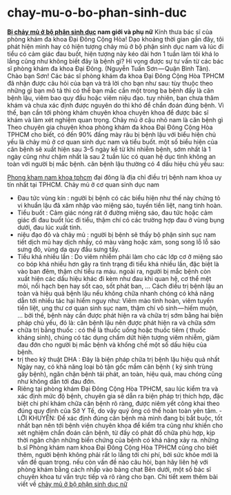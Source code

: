 # chay-mu-o-bo-phan-sinh-duc
<strong><a href="http://phongkhamdaidong.vn/chay-mu-o-bo-phan-sinh-duc-nam-va-nu-la-benh-gi-1.html">Bị chảy mủ ở bộ phận sinh dục</a> nam giới và phụ nữ</strong>
Kính thưa bác sĩ của phòng khám đa khoa Đại Đông Cộng Hòa! Dạo khoảng thời gian gần đây, tôi phát hiện mình hay có hiện tượng chảy mủ ở bộ phận sinh dục nam và lúc đi tiểu có cảm giác đau buốt, hiện tượng này kéo dài hơn 1 tuần làm tôi khá lo lắng cũng như không biết đây là bệnh gì? Hi vọng được sự tư vấn từ các bác sĩ phòng khám đa khoa Đại Đông.
(Nguyễn Tuấn Sơn — Quận Bình Tân).
Chào bạn Sơn! Các bác sĩ phòng khám đa khoa Đại Đông Cộng Hòa TPHCM đã nhận được câu hỏi của bạn và trả lời cho bạn như sau: tùy thuộc theo những gì bạn mô tả thì có thể bạn mắc cần một trong ba bệnh đấy là căn bệnh lậu, viêm bao quy đầu hoặc viêm niệu đạo. tuy nhiên, bạn chưa thăm khám và chưa xác định được nguyên do thì khó để chẩn đoán đúng bệnh. Vì thế, bạn cần tới phòng khám chuyên khoa chuyên khoa để được bác sĩ khám và làm xét nghiệm quan trọng.
Chảy mủ ở cậu nhỏ nam là căn bệnh gì
Theo chuyên gia chuyên khoa phòng khám đa khoa Đại Đông Cộng Hòa TPHCM cho biết, có đến 90% đấng mày râu bị bệnh lậu với biểu hiện chủ yếu là chảy mủ ở cơ quan sinh dục nam và tiểu buốt. một số biểu hiện của căn bệnh sẽ xuất hiện sau 3–5 ngày kể từ khi nhiễm bệnh, sớm nhất là 1 ngày cũng như chậm nhất là sau 2 tuần lúc có quan hệ dục tình không an toàn với người bị mắc bệnh. căn bệnh lậu thường có 4 dấu hiệu chủ yếu sau:

<a href="http://phongkhamdaidong.vn/dia-chi-phong-kham-nam-khoa-tot-nhat-o-tphcm-5.html">Phong kham nam khoa tphcm</a> đại đông là địa chỉ điều trị bệnh nam khoa uy tín nhất tại TPHCM.
Chảy mủ ở cơ quan sinh dục nam
- Đau tức vùng kín : người bị bệnh có các biểu hiện như thế này chứng tỏ vi khuẩn lậu đã xâm nhập vào miệng sáo, tuyến tiền liệt, nang tinh hoàn.
- Tiểu buốt : Cảm giác nóng rát ở đường miệng sáo, đau tức hoặc cảm giác đi đau buốt lúc đi tiểu, thậm chí có các trường hợp đau ở vùng bụng dưới, đau lúc xuất tinh.
- niệu đạo đỏ và chảy mủ : người bị bệnh sẽ thấy bộ phận sinh sục nam tiết dịch mủ hay dịch nhầy, có màu vàng hoặc xám, song song lỗ lỗ sáo sưng đỏ, vùng da quy đầu sưng tấy.
- Tiểu khá nhiều lần : Do viêm nhiễm phải làm cho các lớp cơ ở miệng sáo co bóp khá nhiều hơn gây ra tình trạng đi tiểu khá nhiều lần, đặc biệt là vào ban đêm, thậm chí tiểu ra máu.
ngoài ra, người bị mắc bệnh còn xuất hiện các dấu hiệu khác đi kèm như đau khi quan hệ, cơ thể mệt mỏi, nổi hạch bẹn hay sốt cao, sốt phát ban, …
Cách điều trị bệnh lậu an toàn và hiệu quả
bệnh lậu nếu không chữa nhanh chóng có khả năng dẫn tới nhiều tác hại hiểm nguy như: Viêm mào tinh hoàn, viêm tuyến tiền liệt, ung thư cơ quan sinh sục nam, thậm chí vô sinh — hiếm muộn, … bởi thế, bệnh này cần được phát hiện ra và chữa trị sớm bằng hai biện pháp chủ yếu, đó là:
căn bệnh lậu nên được phát hiện ra và chữa sớm
- chữa trị bằng thuốc : có thể là thuốc uống hoặc thuốc tiêm ( thuốc kháng sinh), chúng có tác dụng chấm dứt hiện tượng viêm nhiễm, giảm đau đớn cho người bị mắc bệnh và khống chế một số dấu hiệu của bệnh.
- trị theo kỹ thuật DHA : Đây là biện pháp chữa trị bệnh lậu hiệu quả nhất Ngày nay, có khả năng loại bỏ tận gốc mầm căn bệnh ( ký sinh trùng gây bệnh), ngăn chặn bệnh tái phát, an toàn, hiệu quả, mau chóng cũng như không dẫn tới đau đớn.
- Riêng tại phòng khám Đại Đông Cộng Hòa TPHCM, sau lúc kiểm tra và xác định mức độ bệnh, chuyên gia sẽ dẫn ra biện pháp trị thích hợp, đặc biệt chi phí khám chữa căn bệnh rõ ràng, được niêm yết công khai theo đúng quy định của Sở Y Tế, do vậy quý ông có thể hoàn toàn yên tâm.
-LỜI KHUYÊN: Để xác định đúng căn bệnh mà mình đang bị bắt buộc, tốt nhất bạn nên tới bệnh viện chuyên khoa để kiểm tra cũng như khiến cho xét nghiệm chẩn đoán căn bệnh, từ đấy có phát đồ chữa phù hợp, kịp thời ngăn chặn những biến chứng của bệnh có khả năng xảy ra.
những b.sĩ Phòng khám nam khoa Đại Đông Cộng Hòa TPHCM cũng cho biết thêm, người bệnh không phải rất lo lắng tới chi phí, bởi sức khỏe mới là vấn đề quan trọng. nếu còn vấn đề nào câu hỏi, bạn hãy liên hệ với phòng khám bằng cách nhấp vào bảng chat Bên dưới, một số bác sĩ chuyên khoa tư vấn trực tiếp và rõ ràng cho bạn.
Chi tiết xem thêm bài viết về <a href="http://phongkhamdaidong.vn/chay-mu-o-bo-phan-sinh-duc-nam-va-nu-la-benh-gi-1.html">chảy mủ ở bộ phận sinh dục nữ</a>
